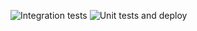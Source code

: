 ![Integration tests](https://github.com/Bartek-stu/github-actions-example/actions/workflows/run-integration-tests.yml/badge.svg)
![Unit tests and deploy](https://github.com/Bartek-stu/github-actions-example/actions/workflows/run-unit-tests-and-deploy.yml/badge.svg)